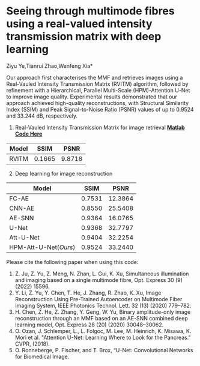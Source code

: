 # Seeing through multimode fibres using a real-valued intensity transmission matrix with deep learning
Ziyu Ye,Tianrui Zhao,Wenfeng Xia*

Our approach first characterises the MMF and retrieves images using a Real-Vauled Intensity Transmission Matrix (RVITM) algorithm, followed by refinement with a Hierarchical, Parallel Multi-Scale (HPM)-Attention U-Net to improve image quality. Experimental results demonstrated that our approach achieved high-quality reconstructions, with Structural Similarity Index (SSIM) and Peak Signal-to-Noise Ratio (PSNR) values of up to 0.9524 and 33.244 dB, respectively.

1. Real-Vauled Intensity Transmission Matrix for image retrieval __[Matlab Code Here](https://github.com/Zye3/Speckle-Image-Reconstruction/blob/master/calculate_RVITM.m)__

| Model         | SSIM    | PSNR    |
|---------------|---------|---------|
| RVITM         | 0.1665  | 9.8718  |

2. Deep learning for image reconstruction

| Model         | SSIM    | PSNR    |
|---------------|---------|---------|
| FC-AE         | 0.7531  | 12.3864 |
| CNN-AE        | 0.8550  | 25.5408 |
| AE-SNN        | 0.9364  | 16.0765 |
| U-Net         | 0.9368  | 32.7797 |
| Att-U-Net     | 0.9404  | 32.2254 |
| HPM-Att-U-Net(_Ours_) | 0.9524  | 33.2440 |

Please cite the following paper when using this code:
1. Z. Ju, Z. Yu, Z. Meng, N. Zhan, L. Gui, K. Xu, Simultaneous illumination and imaging based on a single multimode fibre, Opt. Express 30 (9) (2022) 15596.
2. Y. Li, Z. Yu, Y. Chen, T. He, J. Zhang, R. Zhao, K. Xu, Image Reconstruction Using Pre-Trained Autoencoder on Multimode Fiber Imaging System, IEEE Photonics Technol. Lett. 32 (13) (2020) 779–782.
3. H. Chen, Z. He, Z. Zhang, Y. Geng, W. Yu, Binary amplitude-only image reconstruction through an MMF based on an AE-SNN combined deep learning model, Opt. Express 28 (20) (2020) 30048–30062.
4. O. Ozan, J. Schlemper, L., L. Folgoc, M. Lee, M. Heinrich, K. Misawa, K. Mori et al. "Attention U-Net: Learning Where to Look for the Pancreas." CVPR, (2018).
5. O. Ronneberge, P. Fischer, and T. Brox, “U-Net: Convolutional Networks for Biomedical Image.





